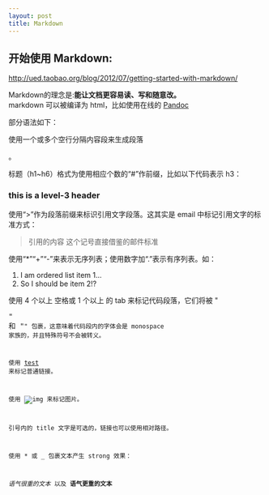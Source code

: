 ```yaml
---
layout: post
title: Markdown
---
```

开始使用 Markdown:
-----------------
<http://ued.taobao.org/blog/2012/07/getting-started-with-markdown/>

Markdown的理念是:**能让文档更容易读、写和随意改。** <br />
markdown 可以被编译为 html，比如使用在线的 [Pandoc](http://johnmacfarlane.net/pandoc/try "pandoc")

部分语法如下：

使用一个或多个空行分隔内容段来生成段落 <p>。

标题（h1~h6）格式为使用相应个数的“#”作前缀，比如以下代码表示 h3：

### this is a level-3 header ###
使用“>”作为段落前缀来标识引用文字段落。这其实是 email 中标记引用文字的标准方式：

>   引用的内容
>   这个记号直接借鉴的邮件标准

使用“*”“+”“-”来表示无序列表；使用数字加“.”表示有序列表。如：

1.  I am ordered list item 1...
2.  So I should be item 2!?
    
使用 4 个以上 空格或 1 个以上 的 tab 来标记代码段落，它们将被
"<pre>" 和 "<code>" 包裹，这意味着代码段内的字体会是 monospace
家族的，并且特殊符号不会被转义。

使用 [test](http://example.net "optional title") 来标记普通链接。

使用 ![img](http://example.net/img.png "optional title") 来标记图片。

引号内的 title 文字是可选的，链接也可以使用相对路径。

使用 * 或 _ 包裹文本产生 strong 效果：

_语气很重的文本_ 以及 **语气更重的文本**